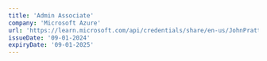 ```yaml
---
title: 'Admin Associate'
company: 'Microsoft Azure'
url: 'https://learn.microsoft.com/api/credentials/share/en-us/JohnPratt-2729/D3FB7C94C573E3B4'
issueDate: '09-01-2024'
expiryDate: '09-01-2025'
---
```

